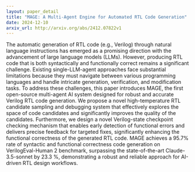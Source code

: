 ```yaml
---
layout: paper_detail
title: "MAGE: A Multi-Agent Engine for Automated RTL Code Generation"
date: 2024-12-10
arxiv_url: http://arxiv.org/abs/2412.07822v1
---
```


The automatic generation of RTL code (e.g., Verilog) through natural language instructions has emerged as a promising direction with the advancement of large language models (LLMs). However, producing RTL code that is both syntactically and functionally correct remains a significant challenge. Existing single-LLM-agent approaches face substantial limitations because they must navigate between various programming languages and handle intricate generation, verification, and modification tasks. To address these challenges, this paper introduces MAGE, the first open-source multi-agent AI system designed for robust and accurate Verilog RTL code generation. We propose a novel high-temperature RTL candidate sampling and debugging system that effectively explores the space of code candidates and significantly improves the quality of the candidates. Furthermore, we design a novel Verilog-state checkpoint checking mechanism that enables early detection of functional errors and delivers precise feedback for targeted fixes, significantly enhancing the functional correctness of the generated RTL code. MAGE achieves a 95.7% rate of syntactic and functional correctness code generation on VerilogEval-Human 2 benchmark, surpassing the state-of-the-art Claude-3.5-sonnet by 23.3 %, demonstrating a robust and reliable approach for AI-driven RTL design workflows.

